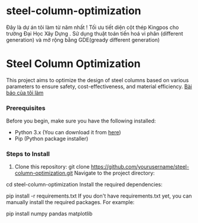 # steel-column-optimization
Đây là dự án tôi làm từ năm nhất ! Tối ưu tiết diện cột thép Kingpos cho trường Đại Học Xây Dựng . Sử dụng thuật toán tiến hoá vi phân (different generation) và mở rộng bằng GDE(gready different generation)
 # Steel Column Optimization

This project aims to optimize the design of steel columns based on various parameters to ensure safety, cost-effectiveness, and material efficiency.
[Bài báo của tôi làm](https://tapchixaydung.vn/nghien-cuu-toi-uu-hoa-tiet-dien-cot-chong-tam-trong-thi-cong-tang-ham-bang-phuong-phap-topdown-20201224000027940.html)



### Prerequisites
Before you begin, make sure you have the following installed:
- Python 3.x (You can download it from [here](https://www.python.org/downloads/))
- Pip (Python package installer)

### Steps to Install
1. Clone this repository:
   git clone https://github.com/yourusername/steel-column-optimization.git
Navigate to the project directory:



cd steel-column-optimization
Install the required dependencies:


pip install -r requirements.txt
If you don't have requirements.txt yet, you can manually install the required packages. For example:

pip install numpy pandas matplotlib
